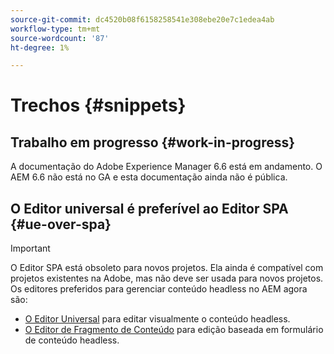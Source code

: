 ```yaml
---
source-git-commit: dc4520b08f6158258541e308ebe20e7c1edea4ab
workflow-type: tm+mt
source-wordcount: '87'
ht-degree: 1%

---
```

# Trechos {#snippets}

## Trabalho em progresso {#work-in-progress}

A documentação do Adobe Experience Manager 6.6 está em andamento. O AEM 6.6 não está no GA e esta documentação ainda não é pública.

## O Editor universal é preferível ao Editor SPA {#ue-over-spa}

>[!IMPORTANT]
>
>O Editor SPA está obsoleto para novos projetos. Ela ainda é compatível com projetos existentes na Adobe, mas não deve ser usada para novos projetos. Os editores preferidos para gerenciar conteúdo headless no AEM agora são:
>
>* [O Editor Universal](/help/sites-developing/universal-editor/introduction.md) para editar visualmente o conteúdo headless.
>* [O Editor de Fragmento de Conteúdo](/help/assets/content-fragments/content-fragments-managing.md) para edição baseada em formulário de conteúdo headless.
